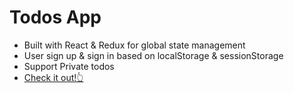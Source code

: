 # Todos App  
- Built with React & Redux for global state management 
- User sign up & sign in based on localStorage & sessionStorage
- Support Private todos 
- [Check it out!👆](https://avihayr.github.io/Todos/)
